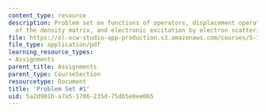 ```yaml
---
content_type: resource
description: Problem set on functions of operators, displacement operators, time-development
  of the density matrix, and electronic excitation by electron scattering.
file: https://ol-ocw-studio-app-production.s3.amazonaws.com/courses/5-74-introductory-quantum-mechanics-ii-spring-2009/5a2d901ba7a51706235d75db5e0ee065_MIT5_74s09_pset01.pdf
file_type: application/pdf
learning_resource_types:
- Assignments
parent_title: Assignments
parent_type: CourseSection
resourcetype: Document
title: 'Problem Set #1'
uid: 5a2d901b-a7a5-1706-235d-75db5e0ee065
---
```

